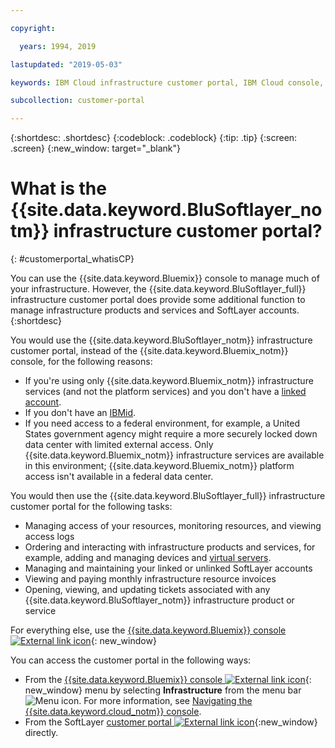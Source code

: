 ```yaml
---

copyright:

  years: 1994, 2019

lastupdated: "2019-05-03"

keywords: IBM Cloud infrastructure customer portal, IBM Cloud console, IBM Cloud infrastructure customer

subcollection: customer-portal

---
```


{:shortdesc: .shortdesc}
{:codeblock: .codeblock}
{:tip: .tip}
{:screen: .screen}
{:new_window: target="_blank"}


# What is the {{site.data.keyword.BluSoftlayer_notm}} infrastructure customer portal?
{: #customerportal_whatisCP}

You can use the {{site.data.keyword.Bluemix}} console to manage much of your infrastructure. However, the {{site.data.keyword.BluSoftlayer_full}} infrastructure customer portal does provide some additional function to manage infrastructure products and services and SoftLayer accounts.
{:shortdesc}

You would use the {{site.data.keyword.BluSoftlayer_notm}} infrastructure customer portal, instead of the {{site.data.keyword.Bluemix_notm}} console, for the following reasons:
  * If you're using only {{site.data.keyword.Bluemix_notm}} infrastructure services (and not the platform services) and you don't have a [linked account](/docs/account?topic=account-unifyingaccounts#link_user_account).
  * If you don't have an [IBMid](/docs/account?topic=account-unifyingaccounts#switchtoIBMid).
  * If you need access to a federal environment, for example, a United States government agency might require a more securely locked down data center with limited external access. Only {{site.data.keyword.Bluemix_notm}} infrastructure services are available in this environment; {{site.data.keyword.Bluemix_notm}} platform access isn't available in a federal data center.

You would then use the {{site.data.keyword.BluSoftlayer_full}} infrastructure customer portal for the following tasks:
  * Managing access of your resources, monitoring resources, and viewing access logs
  * Ordering and interacting with infrastructure products and services, for example, adding and managing devices and [virtual servers](/docs/vsi?topic=virtual-servers-getting-started-tutorial#getting-started-tutorial).
  * Managing and maintaining your linked or unlinked SoftLayer accounts
  * Viewing and paying monthly infrastructure resource invoices
  * Opening, viewing, and updating tickets associated with any {{site.data.keyword.BluSoftlayer_notm}} infrastructure product or service

For everything else, use the [{{site.data.keyword.Bluemix}} console ![External link icon](../icons/launch-glyph.svg)](https://cloud.ibm.com){: new_window}

You can access the customer portal in the following ways:
* From the [{{site.data.keyword.Bluemix}} console ![External link icon](../icons/launch-glyph.svg)](https://cloud.ibm.com){: new_window} menu by selecting **Infrastructure** from the menu bar ![Menu icon](../icons/icon_hamburger.svg). For more information, see [Navigating the {{site.data.keyword.cloud_notm}} console](/docs/overview?topic=overview-ui#ui).
* From the SoftLayer [customer portal ![External link icon](../icons/launch-glyph.svg)](https://control.softlayer.com/){:new_window} directly.
